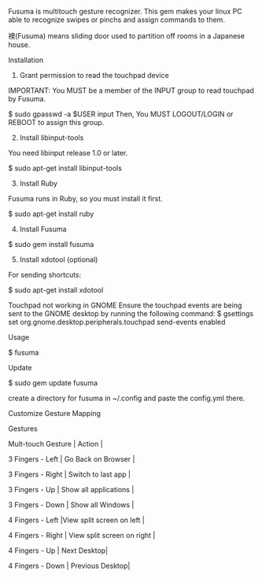 Fusuma is multitouch gesture recognizer. This gem makes your linux PC able to recognize swipes or pinchs and assign commands to them.


襖(Fusuma) means sliding door used to partition off rooms in a Japanese house.


Installation



1. Grant permission to read the touchpad device


IMPORTANT: You MUST be a member of the INPUT group to read touchpad by Fusuma.


$ sudo gpasswd -a $USER input
Then, You MUST LOGOUT/LOGIN or REBOOT to assign this group.



2. Install libinput-tools


You need libinput release 1.0 or later.


$ sudo apt-get install libinput-tools



3. Install Ruby


Fusuma runs in Ruby, so you must install it first.


$ sudo apt-get install ruby



4. Install Fusuma


$ sudo gem install fusuma



5. Install xdotool (optional)


For sending shortcuts:


$ sudo apt-get install xdotool



Touchpad not working in GNOME
Ensure the touchpad events are being sent to the GNOME desktop by running the following command:
$ gsettings set org.gnome.desktop.peripherals.touchpad send-events enabled



Usage


$ fusuma


Update


$ sudo gem update fusuma


create a directory for fusuma in ~/.config and paste the config.yml there.



Customize Gesture Mapping




Gestures



Mult-touch Gesture | Action |


3 Fingers - Left | Go Back on Browser |


3 Fingers - Right | Switch to last app |


3 Fingers - Up | Show all applications |


3 Fingers - Down | Show all Windows |


4 Fingers - Left |View split screen on left |


4 Fingers - Right | View split screen on right |


4 Fingers - Up | Next Desktop|


4 Fingers - Down | Previous Desktop|
